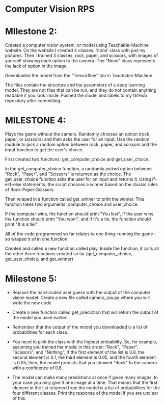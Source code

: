 # Computer Vision RPS
# MIlestone 2: 
Created a computer vision system, or model using Teachable-Machine website. On the website I created 4 classes: 'none' class with just my pictures. Then I trained 3 classes, rock, paper, and scissors, with images of yourself showing each option to the camera. The "None" class represents the lack of option in the image. 

Downloaded the model from the "Tensorflow" tab in Teachable-Machine. 

The files contain the structure and the parameters of a deep learning model. They are not files that can be run, and they do not contain anything readable if you look inside. Pushed the model and labels to my GitHub repository after committing.

# MILESTONE 4: 
Plays the game without the camera.
Randomly chooses an option (rock, paper, or scissors) and then asks the user for an input.
Use the random module to pick a random option between rock, paper, and scissors and the input function to get the user's choice.

First created two functions: get_computer_choice and get_user_choice.

In the get_computer_choice function, a randomly picked option between "Rock", "Paper", and "Scissors" is returned as the choice.
The get_user_choice function asks the user for an input and returns it.
Using if-elif-else statements, the script chooses a winner based on the classic rules of Rock-Paper-Scissors.

Then wraped in a function called get_winner to print the winner. This function takes two arguments: computer_choice and user_choice.

If the computer wins, the function should print "You lost", if the user wins, the function should print "You won!", and if it's a tie, the function should print "It is a tie!".

All of the code programmed so far relates to one thing: running the game - so wraped it all in one function.

Created and called a new function called play.
Inside the function, it calls all the other three functions created so far (get_computer_choice, get_user_choice, and get_winner)

# Milestone 5:
- Replace the hard-coded user guess with the output of the computer vision model. Create a new file called camera_rps.py where you will write the new code.

- Create a new function called get_prediction that will return the output of the model you used earlier.

- Remember that the output of the model you downloaded is a list of probabilities for each class. 

- You need to pick the class with the highest probability. So, for example, assuming you trained the model in this order: "Rock", "Paper", "Scissors", and "Nothing", if the first element of the list is 0.8, the second element is 0.1, the third element is 0.05, and the fourth element is 0.05, then, the model predicts that you showed "Rock" to the camera with a confidence of 0.8.

- The model can make many predictions at once if given many images. In your case you only give it one image at a time. That means that the first element in the list returned from the model is a list of probabilities for the four different classes. Print the response of the model if you are unclear of this.
